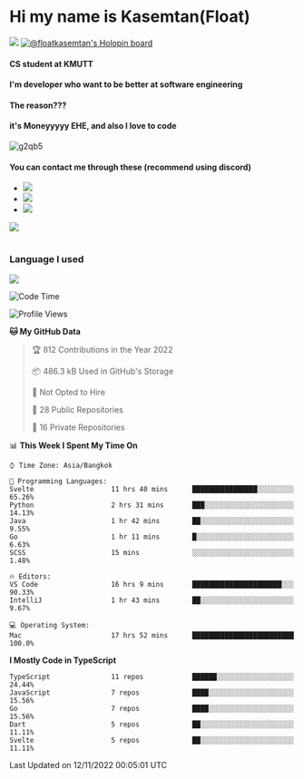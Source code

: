 # Hi my name is Kasemtan(Float)
![](https://64.media.tumblr.com/9c2a8f831efe8da556ffbf89cebb52c9/b86c1ab833a37e32-93/s1280x1920/d000dc22f75df64be2bc150f5fa69c4f6df6bb07.gifv)
[![@floatkasemtan's Holopin board](https://holopin.me/floatkasemtan)](https://holopin.io/@floatkasemtan)
#### CS student at KMUTT
#### I'm developer who want to be better at software engineering
#### The reason???
#### it's Moneyyyyy EHE, and also I love to code
![g2qb5](https://user-images.githubusercontent.com/69688279/175812510-9235eaf7-72f7-40d3-b163-56efa9aa5c6b.gif)

#### You can contact me through these (recommend using discord)
- [![](https://img.shields.io/badge/Discord-5865F2?logo=Discord&logoColor=white)](https://discordapp.com/users/278155096225742848)
- [![](https://img.shields.io/badge/Facebook-1877F2?logo=facebook&logoColor=white)](https://www.facebook.com/float.teavasirichokchai/)
- [![](https://img.shields.io/badge/linkedin-0A66C2?logo=linkedin&logoColor=white)](https://www.linkedin.com/in/kasemtan-teavasirichokchai-975531227/)

[![](https://github-readme-stats.vercel.app/api?username=FloatKasemtan&show_icons=true&theme=nightowl)]()
#
### Language I used
[![](https://github-readme-stats.vercel.app/api/top-langs/?username=FloatKasemtan&layout=compact&theme=nightowl)]()
<!--START_SECTION:waka-->
![Code Time](http://img.shields.io/badge/Code%20Time-796%20hrs%2022%20mins-blue)

![Profile Views](http://img.shields.io/badge/Profile%20Views-6-blue)

**🐱 My GitHub Data** 

> 🏆 812 Contributions in the Year 2022
 > 
> 📦 486.3 kB Used in GitHub's Storage 
 > 
> 🚫 Not Opted to Hire
 > 
> 📜 28 Public Repositories 
 > 
> 🔑 16 Private Repositories  
 > 
📊 **This Week I Spent My Time On** 

```text
⌚︎ Time Zone: Asia/Bangkok

💬 Programming Languages: 
Svelte                   11 hrs 40 mins      ████████████████░░░░░░░░░   65.26% 
Python                   2 hrs 31 mins       ███░░░░░░░░░░░░░░░░░░░░░░   14.13% 
Java                     1 hr 42 mins        ██░░░░░░░░░░░░░░░░░░░░░░░   9.55% 
Go                       1 hr 11 mins        █░░░░░░░░░░░░░░░░░░░░░░░░   6.63% 
SCSS                     15 mins             ░░░░░░░░░░░░░░░░░░░░░░░░░   1.48%

🔥 Editors: 
VS Code                  16 hrs 9 mins       ██████████████████████░░░   90.33% 
IntelliJ                 1 hr 43 mins        ██░░░░░░░░░░░░░░░░░░░░░░░   9.67%

💻 Operating System: 
Mac                      17 hrs 52 mins      █████████████████████████   100.0%

```

**I Mostly Code in TypeScript** 

```text
TypeScript               11 repos            ██████░░░░░░░░░░░░░░░░░░░   24.44% 
JavaScript               7 repos             ████░░░░░░░░░░░░░░░░░░░░░   15.56% 
Go                       7 repos             ████░░░░░░░░░░░░░░░░░░░░░   15.56% 
Dart                     5 repos             ██░░░░░░░░░░░░░░░░░░░░░░░   11.11% 
Svelte                   5 repos             ██░░░░░░░░░░░░░░░░░░░░░░░   11.11%

```



 Last Updated on 12/11/2022 00:05:01 UTC
<!--END_SECTION:waka-->
<!--
**FloatKasemtan/FloatKasemtan** is a ✨ _special_ ✨ repository because its `README.md` (this file) appears on your GitHub profile.

Here are some ideas to get you started:

- 🔭 I’m currently working on ...
- 🌱 I’m currently learning ...
- 👯 I’m looking to collaborate on ...
- 🤔 I’m looking for help with ...
- 💬 Ask me about ...
- 📫 How to reach me: ...
- 😄 Pronouns: ...
- ⚡ Fun fact: ...
-->
